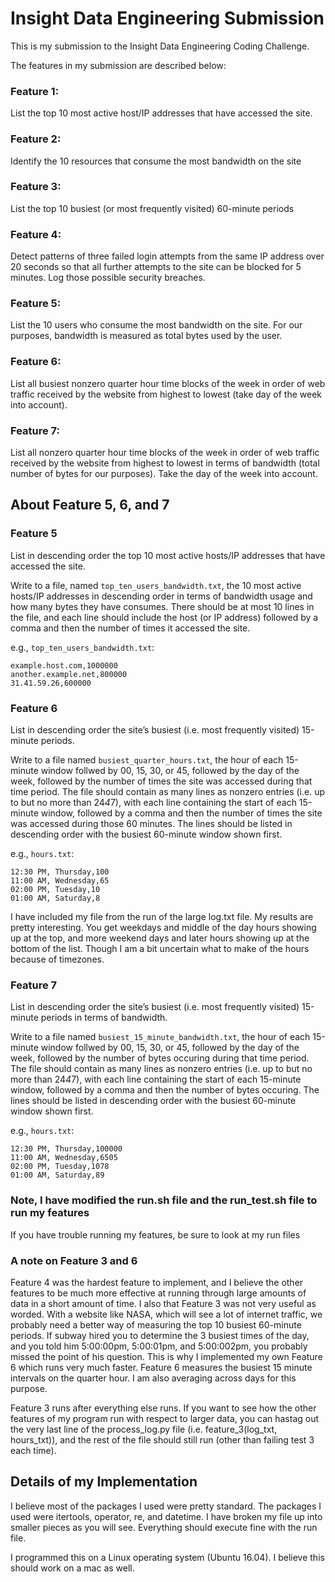 # Insight Data Engineering Submission
This is my submission to the Insight Data Engineering Coding Challenge.


The features in my submission are described below: 

### Feature 1: 
List the top 10 most active host/IP addresses that have accessed the site.

### Feature 2: 
Identify the 10 resources that consume the most bandwidth on the site

### Feature 3:
List the top 10 busiest (or most frequently visited) 60-minute periods 

### Feature 4: 
Detect patterns of three failed login attempts from the same IP address over 20 seconds so that all further attempts to the site can be blocked for 5 minutes. Log those possible security breaches.

### Feature 5:
List the 10 users who consume the most bandwidth on the site.  For our purposes, bandwidth is measured as total bytes used by the user.

### Feature 6:
List all busiest nonzero quarter hour time blocks of the week in order of web traffic received by the website from highest to lowest (take day of the week into account).

### Feature 7:
List all nonzero quarter hour time blocks of the week in order of web traffic received by the website from highest to lowest in terms of bandwidth (total number of bytes for our purposes).  Take the day of the week into account.

## About Feature 5, 6, and 7

### Feature 5 
List in descending order the top 10 most active hosts/IP addresses that have accessed the site.

Write to a file, named `top_ten_users_bandwidth.txt`, the 10 most active hosts/IP addresses in descending order in terms of bandwidth usage and how many bytes they have consumes.  There should be at most 10 lines in the file, and each line should include the host (or IP address) followed by a comma and then the number of times it accessed the site. 

e.g., `top_ten_users_bandwidth.txt`:

    example.host.com,1000000
    another.example.net,800000
    31.41.59.26,600000
    
### Feature 6
List in descending order the site’s busiest (i.e. most frequently visited) 15-minute periods.

Write to a file named `busiest_quarter_hours.txt`, the hour of each 15-minute window follwed by 00, 15, 30, or 45, followed by the day of the week, followed by the number of times the site was accessed during that time period. The file should contain as many lines as nonzero entries (i.e. up to but no more than 24*4*7), with each line containing the start of each 15-minute window, followed by a comma and then the number of times the site was accessed during those 60 minutes. The lines should be listed in descending order with the busiest 60-minute window shown first. 

e.g., `hours.txt`:

    12:30 PM, Thursday,100
    11:00 AM, Wednesday,65
    02:00 PM, Tuesday,10
    01:00 AM, Saturday,8

I have included my file from the run of the large log.txt file.  My results are pretty interesting.  You get weekdays and middle of the day hours showing up at the top, and more weekend days and later hours showing up at the bottom of the list.  Though I am a bit uncertain what to make of the hours because of timezones.

### Feature 7
List in descending order the site’s busiest (i.e. most frequently visited) 15-minute periods in terms of bandwidth.

Write to a file named `busiest_15_minute_bandwidth.txt`, the hour of each 15-minute window follwed by 00, 15, 30, or 45, followed by the day of the week, followed by the number of bytes occuring during that time period. The file should contain as many lines as nonzero entries (i.e. up to but no more than 24*4*7), with each line containing the start of each 15-minute window, followed by a comma and then the number of bytes occuring. The lines should be listed in descending order with the busiest 60-minute window shown first. 

e.g., `hours.txt`:

    12:30 PM, Thursday,100000
    11:00 AM, Wednesday,6505
    02:00 PM, Tuesday,1078
    01:00 AM, Saturday,89


### Note, I have modified the run.sh file and the run_test.sh file to run my features
If you have trouble running my features, be sure to look at my run files

### A note on Feature 3 and 6
Feature 4 was the hardest feature to implement, and I believe the other features to be much more effective at running through large amounts of data in a short amount of time.  I also that Feature 3 was not very useful as worded.  With a website like NASA, which will see a lot of internet traffic, we probably need a better way of measuring the top 10 busiest 60-minute periods.  If subway hired you to determine the 3 busiest times of the day, and you told him 5:00:00pm, 5:00:01pm, and 5:00:002pm, you probably missed the point of his question.  This is why I implemented my own Feature 6 which runs very much faster.  Feature 6 measures the busiest 15 minute intervals on the quarter hour.  I am also averaging across days for this purpose.

Feature 3 runs after everything else runs.  If you want to see how the other features of my program run with respect to larger data, you can hastag out the very last line of the process_log.py file (i.e. feature_3(log_txt, hours_txt)), and the rest of the file should still run (other than failing test 3 each time).

## Details of my Implementation
I believe most of the packages I used were pretty standard.  The packages I used were itertools, operator, re, and datetime.  I have broken my file up into smaller pieces as you will see.  Everything should execute fine with the run file.

I programmed this on a Linux operating system (Ubuntu 16.04).  I believe this should work on a mac as well.

